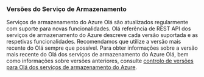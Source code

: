 ### <a name="storage-service-versions"></a>Versões do Serviço de Armazenamento
Serviços de armazenamento do Azure Olá são atualizados regularmente com suporte para novas funcionalidades. Olá referência de REST API dos serviços de armazenamento do Azure descreve cada versão suportada e as respetivas funcionalidades. Recomendamos que utilize a versão mais recente do Olá sempre que possível. Para obter informações sobre a versão mais recente do Olá dos serviços de armazenamento do Azure Olá, bem como informações sobre versões anteriores, consulte [controlo de versões para Olá dos serviços de armazenamento do Azure](https://msdn.microsoft.com/library/azure/dd894041.aspx).  

